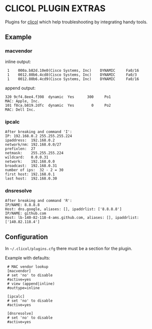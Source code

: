 CLICOL PLUGIN EXTRAS
====================
Plugins for [clicol](https://github.com/realvitya/clicol) which help troubleshooting by integrating handy tools.

## Example

### macvendor

inline output:

     1    000a.b82d.10e0(Cisco Systems, Inc)    DYNAMIC     Fa0/16
     1    0012.80b6.4cd8(Cisco Systems, Inc)    DYNAMIC     Fa0/3
     1    0012.80b6.4cd9(Cisco Systems, Inc)    DYNAMIC     Fa0/16

append output:

    320 9cf4.8ee4.f398  dynamic  Yes      300     Po1                             MAC: Apple, Inc.
    101 f8ca.b819.2dfc  dynamic  Yes        0     Po2                             MAC: Dell Inc.

### ipcalc
    After breaking and command 'I':
    IP: 192.168.0.2 255.255.255.224
    ipaddress:	192.168.0.2
    network/nm:	192.168.0.0/27
    prefixlen:	27
    netmask:	255.255.255.224
    wildcard:	0.0.0.31
    network:	192.168.0.0
    broadcast:	192.168.0.31
    number of ips:	32 - 2 = 30
    first host:	192.168.0.1
    last host:	192.168.0.30

### dnsresolve
    After breaking and command 'R':
    IP/NAME: 8.8.8.8
    Host: dns.google, aliases: [], ipaddrlist: ['8.8.8.8']
    IP/NAME: github.com
    Host: lb-140-82-118-4-ams.github.com, aliases: [], ipaddrlist: ['140.82.118.4']

## Configuration

In `~/.clicol/plugins.cfg` there must be a section for the plugin.

Example with defaults:

     # MAC vendor lookup
     [macvendor]
     # set 'no' to disable
     #active=yes
     # view (append|inline)
     #outtype=inline
     
     [ipcalc]
     # set 'no' to disable
     #active=yes

     [dnsresolve]
     # set 'no' to disable
     #active=yes
